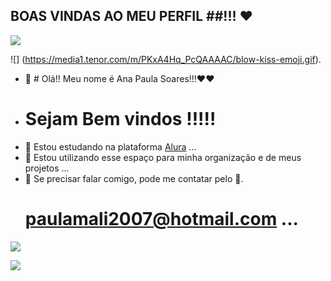 ## BOAS VINDAS AO MEU PERFIL ##!!! ❤️

![](https://media.tenor.com/M0Sy7NiaaX4AAAAC/red-heart-heart.gif)

![] (https://media1.tenor.com/m/PKxA4Hq_PcQAAAAC/blow-kiss-emoji.gif).


- 👋 # Olá!! Meu nome é Ana Paula Soares!!!❤️❤️
-  # Sejam Bem vindos !!!!!
- 👀 Estou estudando na plataforma [Alura](https://www.alura.com.br)  ...
- 🌱 Estou utilizando esse espaço para minha organização e de meus projetos ...
- 💞️ Se precisar falar comigo, pode me contatar pelo 📧.
  # paulamali2007@hotmail.com ...

![](https://media.tenor.com/s1oAPkm0SCkAAAAC/power-rangers-yellow-power-ranger.gif)

![](https://media.tenor.com/wciT7jbJwNEAAAAi/anime-gaming.gif) 


